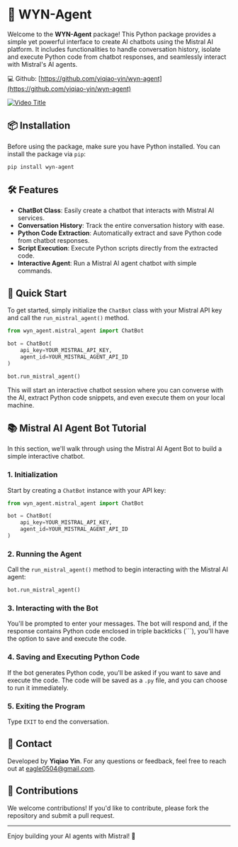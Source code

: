 # 🧠 WYN-Agent

Welcome to the **WYN-Agent** package! This Python package provides a simple yet powerful interface to create AI chatbots using the Mistral AI platform. It includes functionalities to handle conversation history, isolate and execute Python code from chatbot responses, and seamlessly interact with Mistral's AI agents.

💻 Github: [https://github.com/yiqiao-yin/wyn-agent](https://github.com/yiqiao-yin/wyn-agent)

[![Video Title](https://img.youtube.com/vi/g_T9XIlnhak/0.jpg)](https://youtu.be/g_T9XIlnhak)

## 📦 Installation

Before using the package, make sure you have Python installed. You can install the package via `pip`:

```bash
pip install wyn-agent
```

## 🛠️ Features

- **ChatBot Class**: Easily create a chatbot that interacts with Mistral AI services.
- **Conversation History**: Track the entire conversation history with ease.
- **Python Code Extraction**: Automatically extract and save Python code from chatbot responses.
- **Script Execution**: Execute Python scripts directly from the extracted code.
- **Interactive Agent**: Run a Mistral AI agent chatbot with simple commands.

## 🚀 Quick Start

To get started, simply initialize the `ChatBot` class with your Mistral API key and call the `run_mistral_agent()` method.

```python
from wyn_agent.mistral_agent import ChatBot

bot = ChatBot(
    api_key=YOUR_MISTRAL_API_KEY,
    agent_id=YOUR_MISTRAL_AGENT_API_ID
)

bot.run_mistral_agent()
```

This will start an interactive chatbot session where you can converse with the AI, extract Python code snippets, and even execute them on your local machine.

## 📚 Mistral AI Agent Bot Tutorial

In this section, we'll walk through using the Mistral AI Agent Bot to build a simple interactive chatbot.

### 1. **Initialization**

Start by creating a `ChatBot` instance with your API key:

```python
from wyn_agent.mistral_agent import ChatBot

bot = ChatBot(
    api_key=YOUR_MISTRAL_API_KEY,
    agent_id=YOUR_MISTRAL_AGENT_API_ID
)
```

### 2. **Running the Agent**

Call the `run_mistral_agent()` method to begin interacting with the Mistral AI agent:

```python
bot.run_mistral_agent()
```

### 3. **Interacting with the Bot**

You'll be prompted to enter your messages. The bot will respond and, if the response contains Python code enclosed in triple backticks (```), you'll have the option to save and execute the code.

### 4. **Saving and Executing Python Code**

If the bot generates Python code, you'll be asked if you want to save and execute the code. The code will be saved as a `.py` file, and you can choose to run it immediately.

### 5. **Exiting the Program**

Type `EXIT` to end the conversation.

## 📧 Contact

Developed by **Yiqiao Yin**. For any questions or feedback, feel free to reach out at [eagle0504@gmail.com](mailto:eagle0504@gmail.com).

## 🎉 Contributions

We welcome contributions! If you'd like to contribute, please fork the repository and submit a pull request.

---

Enjoy building your AI agents with Mistral! 🚀